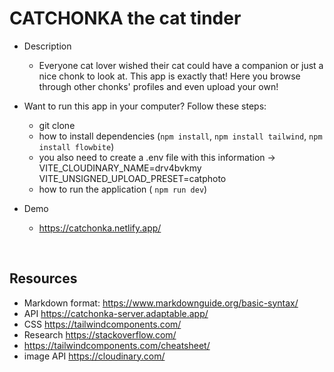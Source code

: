# CATCHONKA the cat tinder

- Description 
  - Everyone cat lover wished their cat could have a companion or just a nice chonk to look at. This app is exactly that! Here you browse through other chonks' profiles and even upload your own!

- Want to run  this app in your computer? Follow these steps:
  - git clone
  - how to install dependencies (`npm install`, `npm install tailwind`, `npm install flowbite`)
  - you also need to create a .env file with this information ->
VITE_CLOUDINARY_NAME=drv4bvkmy
VITE_UNSIGNED_UPLOAD_PRESET=catphoto
  - how to run the application ( `npm run dev`)

- Demo
  - https://catchonka.netlify.app/



<br />


## Resources

- Markdown format: https://www.markdownguide.org/basic-syntax/
- API https://catchonka-server.adaptable.app/
- CSS https://tailwindcomponents.com/
- Research https://stackoverflow.com/
- https://tailwindcomponents.com/cheatsheet/
- image API https://cloudinary.com/
